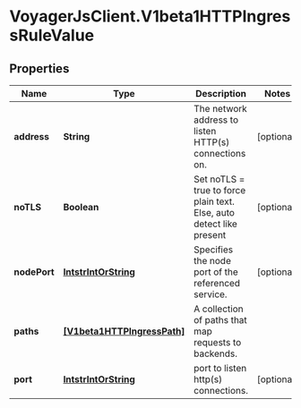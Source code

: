 # VoyagerJsClient.V1beta1HTTPIngressRuleValue

## Properties
Name | Type | Description | Notes
------------ | ------------- | ------------- | -------------
**address** | **String** | The network address to listen HTTP(s) connections on. | [optional] 
**noTLS** | **Boolean** | Set noTLS &#x3D; true to force plain text. Else, auto detect like present | [optional] 
**nodePort** | [**IntstrIntOrString**](IntstrIntOrString.md) | Specifies the node port of the referenced service. | [optional] 
**paths** | [**[V1beta1HTTPIngressPath]**](V1beta1HTTPIngressPath.md) | A collection of paths that map requests to backends. | 
**port** | [**IntstrIntOrString**](IntstrIntOrString.md) | port to listen http(s) connections. | [optional] 


